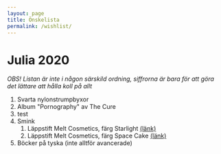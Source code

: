 ```yaml
---
layout: page
title: Önskelista
permalink: /wishlist/
---
```


# Julia 2020
*OBS! Listan är inte i någon särskild ordning, siffrorna är bara för att göra det lättare att hålla koll på allt*

1. Svarta nylonstrumpbyxor
2. Album "Pornography" av The Cure
3. test
4. Smink
    1. Läppstift Melt Cosmetics, färg Starlight [(länk)](https://www.beautybay.com/p/melt-cosmetics/lipstick/starlight/)
    2. Läppstift Melt Cosmetics, färg Space Cake [(länk)](https://www.beautybay.com/p/melt-cosmetics/lipstick/space-cake/)
5. Böcker på tyska (inte alltför avancerade)